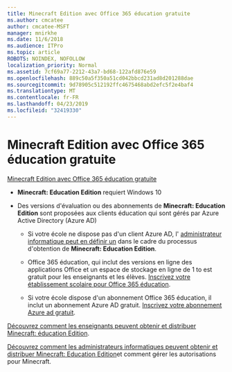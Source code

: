 ```yaml
---
title: Minecraft Edition avec Office 365 éducation gratuite
ms.author: cmcatee
author: cmcatee-MSFT
manager: mnirkhe
ms.date: 11/6/2018
ms.audience: ITPro
ms.topic: article
ROBOTS: NOINDEX, NOFOLLOW
localization_priority: Normal
ms.assetid: 7cf69a77-2212-43a7-bd68-122afd876e59
ms.openlocfilehash: 889c50a5f350a51cd042bbcd231ad8d201288dae
ms.sourcegitcommit: 9d78905c512192ffc4675468abd2efc5f2e4baf4
ms.translationtype: MT
ms.contentlocale: fr-FR
ms.lasthandoff: 04/23/2019
ms.locfileid: "32419330"
---
```

# <a name="minecraft-edition-with-office-365-education-for-free"></a>Minecraft Edition avec Office 365 éducation gratuite

[Minecraft Edition avec Office 365 éducation gratuite](https://docs.microsoft.com/education/windows/get-minecraft-for-education)
  
- **Minecraft: Education Edition** requiert Windows 10 
    
- Des versions d'évaluation ou des abonnements de **Minecraft: Education Edition** sont proposées aux clients éducation qui sont gérés par Azure Active Directory (Azure AD) 
    
  - Si votre école ne dispose pas d'un client Azure AD, l' [administrateur informatique peut en définir un](https://docs.microsoft.com/education/windows/school-get-minecraft) dans le cadre du processus d'obtention de **Minecraft: Education Edition**.
    
  - Office 365 éducation, qui inclut des versions en ligne des applications Office et un espace de stockage en ligne de 1 to est gratuit pour les enseignants et les élèves. [Inscrivez votre établissement scolaire pour Office 365 éducation](https://products.office.com/academic/office-365-education-plan).
    
  - Si votre école dispose d'un abonnement Office 365 éducation, il inclut un abonnement Azure AD gratuit. [Inscrivez votre abonnement Azure ad gratuit](https://msdn.microsoft.com/library/windows/hardware/mt703369%28v=vs.85%29.aspx).
    
[Découvrez comment les enseignants peuvent obtenir et distribuer Minecraft: éducation Edition](https://docs.microsoft.com/education/windows/teacher-get-minecraft).
  
[Découvrez comment les administrateurs informatiques peuvent obtenir et distribuer Minecraft: Education Edition](https://docs.microsoft.com/education/windows/school-get-minecraft)et comment gérer les autorisations pour Minecraft.
  

